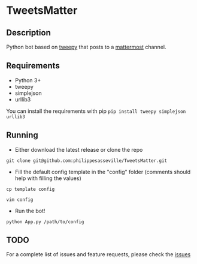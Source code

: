 # TweetsMatter
## Description

Python bot based on [tweepy](https://github.com/tweepy/tweepy) that posts to a [mattermost](https://www.mattermost.org/) channel.

## Requirements
* Python 3+
* tweepy
* simplejson
* urllib3

You can install the requirements with pip
`pip install tweepy simplejson urllib3`

## Running

* Either download the latest release or clone the repo

`git clone git@github.com:philippesasseville/TweetsMatter.git`

* Fill the default config template in the "config" folder (comments should help with filling the values)

`cp template config`

`vim config`

* Run the bot!

`python App.py /path/to/config`

## TODO

For a complete list of issues and feature requests, please check the [issues](https://github.com/philippesasseville/TweetsMatter/issues)
